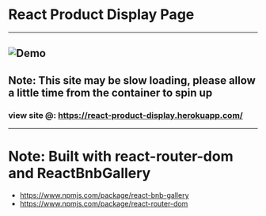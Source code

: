 # React Product Display Page

---

## ![Demo](https://raw.githubusercontent.com/peterpalau/react-bnb-gallery/master/react-bnb-demo.png)

## Note: This site may be slow loading, please allow a little time from the container to spin up

### view site @: https://react-product-display.herokuapp.com/

---

# Note: Built with react-router-dom and ReactBnbGallery

- https://www.npmjs.com/package/react-bnb-gallery
- https://www.npmjs.com/package/react-router-dom
